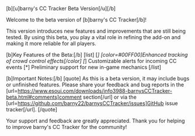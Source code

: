 [b][u]barny's CC Tracker Beta Version[/u][/b]

Welcome to the beta version of [b]barny's CC Tracker[/b]!

This version introduces new features and improvements that are still being tested. By using this beta, you play a vital role in refining the add-on and making it more reliable for all players.

[b]Key Features of the Beta:[/b]
[list]
[*] [color=#00FF00]Enhanced tracking of crowd control effects[/color]
[*] Customizable alerts for incoming CC events
[*] Preliminary support for new in-game mechanics
[/list]

[b]Important Notes:[/b]
[quote]
As this is a beta version, it may include bugs or unfinished features. Please share your feedback and bug reports in the [url=https://www.esoui.com/downloads/info3988-barnysCCTracker-beta.html#comments]comment section[/url] or via the [url=https://github.com/barny22/barnysCCTracker/issues]GitHub issue tracker[/url].
[/quote]

Your support and feedback are greatly appreciated. Thank you for helping to improve barny's CC Tracker for the community!